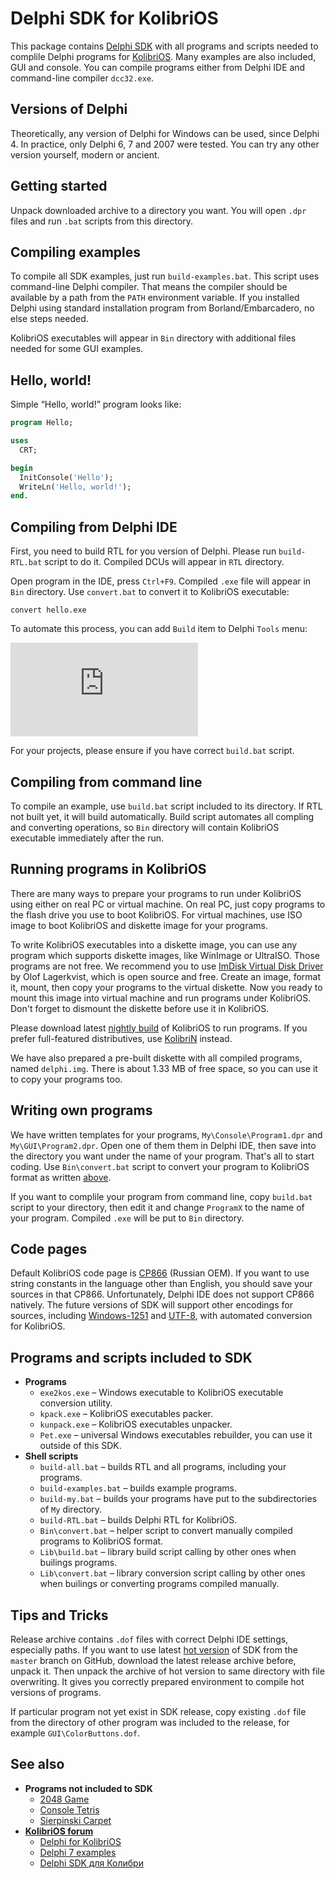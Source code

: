 # Delphi SDK for KolibriOS
This package contains [Delphi SDK](https://github.com/vapaamies/KolibriOS) with all programs and scripts needed to complile Delphi programs for [KolibriOS](http://kolibrios.org). Many examples are also included, GUI and console. You can compile programs either from Delphi IDE and command-line compiler `dcc32.exe`.

## Versions of Delphi
Theoretically, any version of Delphi for Windows can be used, since Delphi 4. In practice, only Delphi 6, 7 and 2007 were tested. You can try any other version yourself, modern or ancient.

## Getting started
Unpack downloaded archive to a directory you want. You will open `.dpr` files and run `.bat` scripts from this directory.

## Compiling examples
To compile all SDK examples, just run `build-examples.bat`. This script uses command-line Delphi compiler. That means the compiler should be available by a path from the `PATH` environment variable. If you installed Delphi using standard installation program from Borland/Embarcadero, no else steps needed.

KolibriOS executables will appear in `Bin` directory with additional files needed for some GUI examples.

## Hello, world!
Simple “Hello, world!” program looks like:
````pascal
program Hello;

uses
  CRT;

begin
  InitConsole('Hello');
  WriteLn('Hello, world!');
end.
````

## Compiling from Delphi IDE
First, you need to build RTL for you version of Delphi. Please run `build-RTL.bat` script to do it. Compiled DCUs will appear in `RTL` directory.

Open program in the IDE, press `Ctrl+F9`. Compiled `.exe` file will appear in `Bin` directory. Use `convert.bat` to convert it to KolibriOS executable:
````
convert hello.exe
````

To automate this process, you can add `Build` item to Delphi `Tools` menu:

![How to add Build item to Delphi Tools menu](http://forum.cantorsys.com/misc.php?action=pun_attachment&item=38&download=0)

For your projects, please ensure if you have correct `build.bat` script.

## Compiling from command line
To compile an example, use `build.bat` script included to its directory. If RTL not built yet, it will build automatically. Build script automates all compling and converting operations, so `Bin` directory will contain KolibriOS executable immediately after the run.

## Running programs in KolibriOS
There are many ways to prepare your programs to run under KolibriOS using either on real PC or virtual machine. On real PC, just copy programs to the flash drive you use to boot KolibriOS. For virtual machines, use ISO image to boot KolibriOS and diskette image for your programs.

To write KolibriOS executables into a diskette image, you can use any program which supports diskette images, like WinImage or UltraISO. Those programs are not free. We recommend you to use [ImDisk Virtual Disk Driver](http://www.ltr-data.se/opencode.html/#ImDisk) by Olof Lagerkvist, which is open source and free. Create an image, format it, mount, then copy your programs to the virtual diskette. Now you ready to mount this image into virtual machine and run programs under KolibriOS. Don't forget to dismount the diskette before use it in KolibriOS.

Please download latest [nightly build](http://kolibrios.org/download) of KolibriOS to run programs. If you prefer full-featured distributives, use [KolibriN](http://kolibri-n.org/download) instead.

We have also prepared a pre-built diskette with all compiled programs, named `delphi.img`. There is about 1.33 MB of free space, so you can use it to copy your programs too.

## Writing own programs
We have written templates for your programs, `My\Console\Program1.dpr` and `My\GUI\Program2.dpr`. Open one of them them in Delphi IDE, then save into the directory you want under the name of your program. That's all to start coding. Use `Bin\convert.bat` script to convert your program to KolibriOS format as written [above](#compiling-from-delphi-ide).

If you want to complile your program from command line, copy `build.bat` script to your directory, then edit it and change `ProgramX` to the name of your program. Compiled `.exe` will be put to `Bin` directory.

## Code pages
Default KolibriOS code page is [CP866](https://en.wikipedia.org/wiki/Code_page_866) (Russian OEM). If you want to use string constants in the language other than English, you should save your sources in that CP866. Unfortunately, Delphi IDE does not support CP866 natively. The future versions of SDK will support other encodings for sources, including [Windows-1251](https://en.wikipedia.org/wiki/Windows-1251) and [UTF-8](https://en.wikipedia.org/wiki/UTF-8), with automated conversion for KolibriOS.

## Programs and scripts included to SDK
* **Programs**
  * `exe2kos.exe` – Windows executable to KolibriOS executable conversion utility.
  * `kpack.exe` – KolibriOS executables packer.
  * `kunpack.exe` – KolibriOS executables unpacker.
  * `Pet.exe` – universal Windows executables rebuilder, you can use it outside of this SDK.
* **Shell scripts**
  * `build-all.bat` – builds RTL and all programs, including your programs.
  * `build-examples.bat` – builds example programs.
  * `build-my.bat` – builds your programs have put to the subdirectories of `My` directory.
  * `build-RTL.bat` – builds Delphi RTL for KolibriOS.
  * `Bin\convert.bat` – helper script to convert manually compiled programs to KolibriOS format.
  * `Lib\build.bat` – library build script calling by other ones when builings programs.
  * `Lib\convert.bat` – library conversion script calling by other ones when builings or converting programs compiled manually.

## Tips and Tricks
Release archive contains `.dof` files with correct Delphi IDE settings, especially paths. If you want to use latest [hot version](https://github.com/vapaamies/KolibriOS) of SDK from the `master` branch on GitHub, download the latest release archive before, unpack it. Then unpack the archive of hot version to same directory with file overwriting. It gives you correctly prepared environment to compile hot versions of programs.

If particular program not yet exist in SDK release, copy existing `.dof` file from the directory of other program was included to the release, for example `GUI\ColorButtons.dof`.

## See also
* **Programs not included to SDK**
  * [2048 Game](http://forum.cantorsys.com/viewtopic.php?id=123)
  * [Console Tetris](http://forum.cantorsys.com/viewtopic.php?id=122)
  * [Sierpinski Carpet](http://forum.cantorsys.com/viewtopic.php?pid=672#p672)
* **[KolibriOS forum](http://board.kolibrios.org)**
  * [Delphi for KolibriOS](http://board.kolibrios.org/viewtopic.php?p=74639)
  * [Delphi 7 examples](http://board.kolibrios.org/viewtopic.php?p=68254)
  * [Delphi SDK для Колибри](http://board.kolibrios.org/viewtopic.php?p=11789)